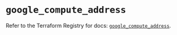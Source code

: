 # `google_compute_address`

Refer to the Terraform Registry for docs: [`google_compute_address`](https://registry.terraform.io/providers/hashicorp/google/6.17.0/docs/resources/compute_address).
